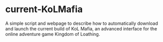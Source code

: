 current-KoLMafia
================

A simple script and  webpage to describe how to automatically download and launch the current build of KoL Mafia, an advanced interface for the online adventure game Kingdom of Loathing.
